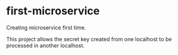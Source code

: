 # first-microservice
Creating microservice first time. 

This project allows the secret key created from one localhost to be processed in another localhost.

